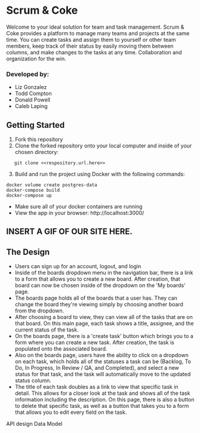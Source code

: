 # Scrum & Coke

Welcome to your ideal solution for team and task management. Scrum & Coke provides a platform to manage many teams and projects at the same time. You can create tasks and assign them to yourself or other team members, keep track of their status by easily moving them between columns, and make changes to the tasks at any time. Collaboration and organization for the win.

### Developed by:

- Liz Gonzalez
- Todd Compton
- Donald Powell
- Caleb Laping

## Getting Started

1. Fork this repository
2. Clone the forked repository onto your local computer and inside of your chosen directory:

```
   git clone <<respository.url.here>>
```

3. Build and run the project using Docker with the following commands:

```
docker volume create postgres-data
docker-compose build
docker-compose up
```

- Make sure all of your docker containers are running
- View the app in your browser: http://localhost:3000/

## **INSERT A GIF OF OUR SITE HERE.**

## The Design

- Users can sign up for an account, logout, and login
- Inside of the boards dropdown menu in the navigation bar, there is a link to a form that allows you to create a new board. After creation, that board can now be chosen inside of the dropdown on the 'My boards' page.
- The boards page holds all of the boards that a user has. They can change the board they're viewing simply by choosing another board from the dropdown.
- After choosing a board to view, they can view all of the tasks that are on that board. On this main page, each task shows a title, assignee, and the current status of the task.
- On the boards page, there is a 'create task' button which brings you to a form where you can create a new task. After creation, the task is populated onto the associated board.
- Also on the boards page, users have the ability to click on a dropdown on each task, which holds all of the statuses a task can be (Backlog, To Do, In Progress, In Review / QA, and Completed), and select a new status for that task, and the task will automatically move to the updated status column.
- The title of each task doubles as a link to view that specific task in detail. This allows for a closer look at the task and shows all of the task information including the description. On this page, there is also a button to delete that specific task, as well as a button that takes you to a form that allows you to edit every field on the task.

API design
Data Model
